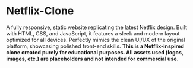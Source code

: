 # Netflix-Clone
A fully responsive, static website replicating the latest Netflix design. Built with HTML, CSS, and JavaScript, it features a sleek and modern layout optimized for all devices. Perfectly mimics the clean UI/UX of the original platform, showcasing polished front-end skills.
**This is a Netflix-inspired clone created purely for educational purposes. All assets used (logos, images, etc.) are placeholders and not intended for commercial use.**
